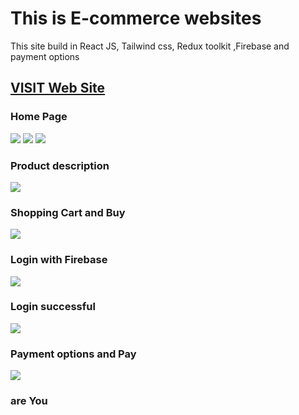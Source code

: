 # This is E-commerce websites 
<p>This site build in React JS, Tailwind css, Redux toolkit ,Firebase and payment options </p>
 
<h2><a href="https://pokedex-pokemon-smoky.vercel.app/" target="_blank"> VISIT Web Site</a></h2>
<h3>Home Page</h3>
<img src="https://github.com/ManishChand349/MarketE/assets/99408291/cf3fbb52-ea04-4d84-98e9-4514f206eed0"/>
<img src="https://github.com/ManishChand349/MarketE/assets/99408291/faf6ec00-2d7e-4694-ab30-5fe29e889931"/>
<img src="https://github.com/ManishChand349/MarketE/assets/99408291/d608d3a8-60c3-4177-8e0e-b384e0a9993b"/>
<h3>Product description</h3>
<img src="https://github.com/ManishChand349/MarketE/assets/99408291/5cabf8ef-e1d2-4a24-bc89-39bf50d1c191"/>
<h3>Shopping Cart and Buy  </h3>
<img src="https://github.com/ManishChand349/MarketE/assets/99408291/128419f1-8e3f-468c-9b5d-32e78f67c39c"/>
<h3>Login with Firebase</h3>
<img src="https://github.com/ManishChand349/MarketE/assets/99408291/0e741fd1-0f03-4096-8786-2022cdbd28c3"/>
<h3>Login successful </h3>
<img src="https://github.com/ManishChand349/MarketE/assets/99408291/90c5801c-45ee-4761-90ed-3a8eb818fdd7"/>
<h3>Payment options and Pay</h3>
<img src="https://github.com/ManishChand349/MarketE/assets/99408291/b69e282b-25ef-469a-a87c-fec2f7cdbafd"/>
<h3>are You </h3>
